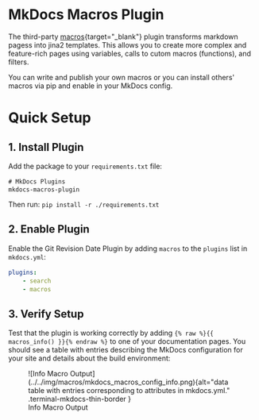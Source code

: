 # MkDocs Macros Plugin

The third-party [macros]{target="_blank"} plugin transforms markdown pagess into jina2 templates.  This allows you to create more complex and feature-rich pages using variables, calls to cutom macros (functions), and filters.  

You can write and publish your own macros or you can install others' macros via pip and enable in your MkDocs config.

[macros]: https://mkdocs-macros-plugin.readthedocs.io/en/latest/


# Quick Setup

## 1. Install Plugin
Add the package to your `requirements.txt` file:

```text
# MkDocs Plugins
mkdocs-macros-plugin
```

Then run:  `pip install -r ./requirements.txt`


## 2. Enable Plugin

Enable the Git Revision Date Plugin by adding `macros` to the `plugins` list in `mkdocs.yml`:
```yaml
plugins:
    - search
    - macros
```


## 3. Verify Setup

Test that the plugin is working correctly by adding `{% raw %}{{ macros_info() }}{% endraw %}` to one of your documentation pages.  You should see a table with entries describing the MkDocs configuration for your site and details about the build environment:

<section markdown>
<figure markdown>
![Info Macro Output](../../img/macros/mkdocs_macros_config_info.png){alt="data table with entries corresponding to attributes in mkdocs.yml." .terminal-mkdocs-thin-border }
<figcaption>Info Macro Output</figcaption>
</figure>
</section>


